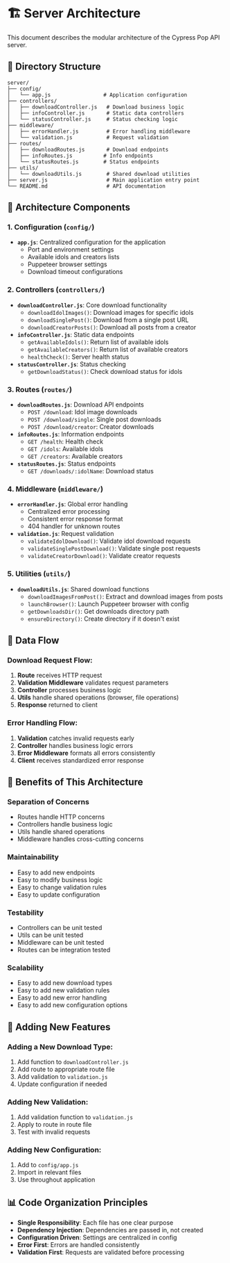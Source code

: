 # 🏗️ Server Architecture

This document describes the modular architecture of the Cypress Pop API server.

## 📁 Directory Structure

```
server/
├── config/
│   └── app.js                 # Application configuration
├── controllers/
│   ├── downloadController.js   # Download business logic
│   ├── infoController.js       # Static data controllers
│   └── statusController.js     # Status checking logic
├── middleware/
│   ├── errorHandler.js         # Error handling middleware
│   └── validation.js           # Request validation
├── routes/
│   ├── downloadRoutes.js       # Download endpoints
│   ├── infoRoutes.js          # Info endpoints
│   └── statusRoutes.js        # Status endpoints
├── utils/
│   └── downloadUtils.js        # Shared download utilities
├── server.js                   # Main application entry point
└── README.md                   # API documentation
```

## 🔧 Architecture Components

### 1. **Configuration** (`config/`)
- **`app.js`**: Centralized configuration for the application
  - Port and environment settings
  - Available idols and creators lists
  - Puppeteer browser settings
  - Download timeout configurations

### 2. **Controllers** (`controllers/`)
- **`downloadController.js`**: Core download functionality
  - `downloadIdolImages()`: Download images for specific idols
  - `downloadSinglePost()`: Download from a single post URL
  - `downloadCreatorPosts()`: Download all posts from a creator
- **`infoController.js`**: Static data endpoints
  - `getAvailableIdols()`: Return list of available idols
  - `getAvailableCreators()`: Return list of available creators
  - `healthCheck()`: Server health status
- **`statusController.js`**: Status checking
  - `getDownloadStatus()`: Check download status for idols

### 3. **Routes** (`routes/`)
- **`downloadRoutes.js`**: Download API endpoints
  - `POST /download`: Idol image downloads
  - `POST /download/single`: Single post downloads
  - `POST /download/creator`: Creator downloads
- **`infoRoutes.js`**: Information endpoints
  - `GET /health`: Health check
  - `GET /idols`: Available idols
  - `GET /creators`: Available creators
- **`statusRoutes.js`**: Status endpoints
  - `GET /downloads/:idolName`: Download status

### 4. **Middleware** (`middleware/`)
- **`errorHandler.js`**: Global error handling
  - Centralized error processing
  - Consistent error response format
  - 404 handler for unknown routes
- **`validation.js`**: Request validation
  - `validateIdolDownload()`: Validate idol download requests
  - `validateSinglePostDownload()`: Validate single post requests
  - `validateCreatorDownload()`: Validate creator requests

### 5. **Utilities** (`utils/`)
- **`downloadUtils.js`**: Shared download functions
  - `downloadImagesFromPost()`: Extract and download images from posts
  - `launchBrowser()`: Launch Puppeteer browser with config
  - `getDownloadsDir()`: Get downloads directory path
  - `ensureDirectory()`: Create directory if it doesn't exist

## 🔄 Data Flow

### Download Request Flow:
1. **Route** receives HTTP request
2. **Validation Middleware** validates request parameters
3. **Controller** processes business logic
4. **Utils** handle shared operations (browser, file operations)
5. **Response** returned to client

### Error Handling Flow:
1. **Validation** catches invalid requests early
2. **Controller** handles business logic errors
3. **Error Middleware** formats all errors consistently
4. **Client** receives standardized error response

## 🎯 Benefits of This Architecture

### **Separation of Concerns**
- Routes handle HTTP concerns
- Controllers handle business logic
- Utils handle shared operations
- Middleware handles cross-cutting concerns

### **Maintainability**
- Easy to add new endpoints
- Easy to modify business logic
- Easy to change validation rules
- Easy to update configuration

### **Testability**
- Controllers can be unit tested
- Utils can be unit tested
- Middleware can be unit tested
- Routes can be integration tested

### **Scalability**
- Easy to add new download types
- Easy to add new validation rules
- Easy to add new error handling
- Easy to add new configuration options

## 🔧 Adding New Features

### Adding a New Download Type:
1. Add function to `downloadController.js`
2. Add route to appropriate route file
3. Add validation to `validation.js`
4. Update configuration if needed

### Adding New Validation:
1. Add validation function to `validation.js`
2. Apply to route in route file
3. Test with invalid requests

### Adding New Configuration:
1. Add to `config/app.js`
2. Import in relevant files
3. Use throughout application

## 📊 Code Organization Principles

- **Single Responsibility**: Each file has one clear purpose
- **Dependency Injection**: Dependencies are passed in, not created
- **Configuration Driven**: Settings are centralized in config
- **Error First**: Errors are handled consistently
- **Validation First**: Requests are validated before processing 